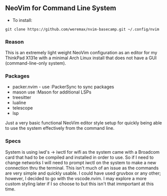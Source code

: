 ## NeoVim for Command Line System
- To install:
```
git clone https://github.com/weremax/nvim-basecamp.git ~/.config/nvim
```

### Reason
This is an extremely light weight NeoVim configuration as an editor for my ThinkPad X131e with a minimal Arch Linux install that does not have a GUI (command-line-only system).

### Packages
- packer.nvim - use :PackerSync to sync packages
- mason use :Mason for additional LSPs
- treesitter
- lualine
- telescope
- lsp

Just a very basic functional NeoVim editor style setup for quickly being able to use the system effectively from the command line.

### Specs
System is using iwd's -> iwctl for wifi as the system came with a Broadcom card that had to be compiled and installed in order to use. So if I need to change networks I will need to prompt iwctl on the system to make a new connection thru the terminal. This isn't much of an issue as the commands are very simple and quickly usable. I could have used gruvbox or any other; however, I decided to go with the vscode.nvim. I may explore a more custom styling later if I so choose to but this isn't that immportant at this time.
